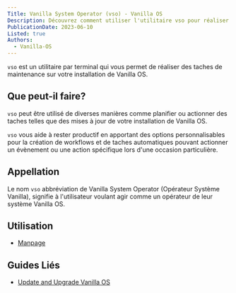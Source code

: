```yaml
---
Title: Vanilla System Operator (vso) - Vanilla OS
Description: Découvrez comment utiliser l'utilitaire vso pour réaliser des taches de maintenance sur Vanilla OS.
PublicationDate: 2023-06-10
Listed: true
Authors: 
  - Vanilla-OS
---
```


`vso` est un utilitaire par terminal qui vous permet de réaliser des taches de maintenance sur votre installation de Vanilla OS.

## Que peut-il faire?

`vso` peut être utilisé de diverses manières comme planifier ou actionner des taches telles que des mises à jour de votre installation de Vanilla OS.

`vso` vous aide à rester productif en apportant des options personnalisables pour la création de workflows et de taches automatiques pouvant actionner un évènement ou une action spécifique lors d'une occasion particulière.

## Appellation

Le nom `vso` abbréviation de Vanilla System Operator (Opérateur Système Vanilla), signifie à l'utilisateur voulant agir comme un opérateur de leur système Vanilla OS.

## Utilisation

- [Manpage](vso-manpage)

## Guides Liés

- [Update and Upgrade Vanilla OS](https://handbook.vanillaos.org/2022/12/10/updates.html)

